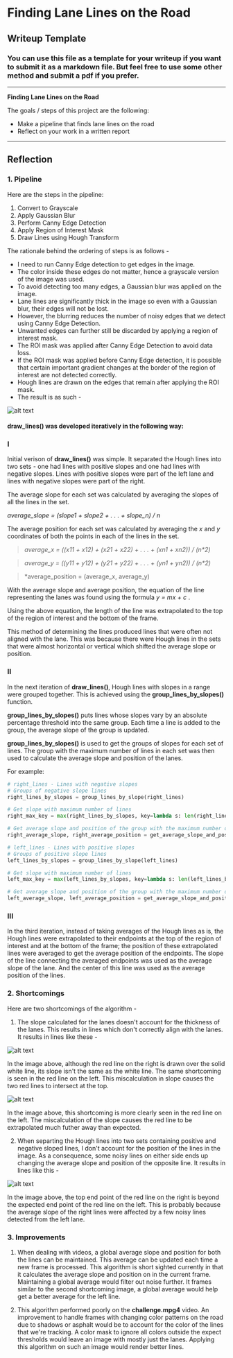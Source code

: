 # **Finding Lane Lines on the Road** 

## Writeup Template

### You can use this file as a template for your writeup if you want to submit it as a markdown file. But feel free to use some other method and submit a pdf if you prefer.

---

**Finding Lane Lines on the Road**

The goals / steps of this project are the following:
* Make a pipeline that finds lane lines on the road
* Reflect on your work in a written report


[//]: # (Image References)

[solidWhiteRight]: ./test_images_output/solidWhiteRight.jpg "solidWhiteRight.jpg"

[shortcoming1]: ./shortcomings/shortcoming1.png "shortcoming1"

[shortcoming2]: ./shortcomings/shortcoming2.png "shortcoming2"

[shortcoming3]: ./shortcomings/shortcoming3.png "shortcoming3"

---

## Reflection

### 1. Pipeline
Here are the steps in the pipeline:
1. Convert to Grayscale
2. Apply Gaussian Blur
3. Perform Canny Edge Detection
4. Apply Region of Interest Mask
5. Draw Lines using Hough Transform

The rationale behind the ordering of steps is as follows -
- I need to run Canny Edge detection to get edges in the image.
- The color inside these edges do not matter, hence a grayscale version of the image was used.
- To avoid detecting too many edges, a Gaussian blur was applied on the image. 
- Lane lines are significantly thick in the image so even with a Gaussian blur, their edges will not be lost.
- However, the blurring reduces the number of noisy edges that we detect using Canny Edge Detection.
- Unwanted edges can further still be discarded by applying a region of interest mask.
- The ROI mask was applied after Canny Edge Detection to avoid data loss. 
- If the ROI mask was applied before Canny Edge detection, it is possible that certain important gradient changes at the border of the region of interest are not detected correctly.
- Hough lines are drawn on the edges that remain after applying the ROI mask.
- The result is as such -

![alt text][solidWhiteRight]

#### draw_lines() was developed iteratively in the following way:

### I

Initial verison of **draw_lines()** was simple. It separated the Hough lines into two sets - one had lines with positive slopes and one had lines with negative slopes. Lines with positive slopes were part of the left lane and lines with negative slopes were part of the right.

The average slope for each set was calculated by averaging the slopes of all the lines in the set. 

*average_slope = (slope1 + slope2 + . . . + slope_n) / n*

The average position for each set was calculated by averaging the *x* and *y* coordinates of both the points in each of the lines in the set.

> *average_x = ((x11 + x12) + (x21 + x22) + . . . + (xn1 + xn2)) / (n\*2)*

> *average_y = ((y11 + y12) + (y21 + y22) + . . . + (yn1 + yn2)) / (n\*2)*

> *average_position = (average_x, average_y)

With the average slope and average position, the equation of the line representing the lanes was found using the formula *y = mx + c* .

Using the above equation, the length of the line was extrapolated to the top of the region of interest and the bottom of the frame.

This method of determining the lines produced lines that were often not aligned with the lane. This was because there were Hough lines in the sets that were almost horizontal or vertical which shifted the average slope or position.

### II

In the next iteration of **draw_lines()**, Hough lines with slopes in a range were grouped together. This is achieved using the **group_lines_by_slopes()** function. 

**group_lines_by_slopes()** puts lines whose slopes vary by an absolute percentage threshold into the same group. Each time a line is added to the group, the average slope of the group is updated.

**group_lines_by_slopes()** is used to get the groups of slopes for each set of lines. The group with the maximum number of lines in each set was then used to calculate the average slope and position of the lanes.

For example:


```python
# right_lines - Lines with negative slopes
# Groups of negative slope lines
right_lines_by_slopes = group_lines_by_slope(right_lines) 

# Get slope with maximum number of lines
right_max_key = max(right_lines_by_slopes, key=lambda s: len(right_lines_by_slopes[s]))

# Get average slope and position of the group with the maximum number of lines
right_average_slope, right_average_position = get_average_slope_and_position(right_lines_by_slopes[right_max_key], shape=imshape)
```



```python
# left_lines - Lines with positive slopes
# Groups of positive slope lines
left_lines_by_slopes = group_lines_by_slope(left_lines) 

# Get slope with maximum number of lines
left_max_key = max(left_lines_by_slopes, key=lambda s: len(left_lines_by_slopes[s]))

# Get average slope and position of the group with the maximum number of lines
left_average_slope, left_average_position = get_average_slope_and_position(left_lines_by_slopes[left_max_key], shape=imshape)
```

### III

In the third iteration, instead of taking averages of the Hough lines as is, the Hough lines were extrapolated to their endpoints at the top of the region of interest and at the bottom of the frame; the position of these extrapolated lines were averaged to get the average position of the endpoints. The slope of the line connecting the averaged endpoints was used as the average slope of the lane. And the center of this line was used as the average position of the lines.


### 2. Shortcomings

Here are two shortcomings of the algorithm -

1. The slope calculated for the lanes doesn't account for the thickness of the lanes. This results in lines which don't correctly align with the lanes. It results in lines like these -

![alt text][shortcoming1]

In the image above, although the red line on the right is drawn over the solid white line, its slope isn't the same as the white line. The same shortcoming is seen in the red line on the left. This miscalculation in slope causes the two red lines to intersect at the top.

![alt text][shortcoming2]

In the image above, this shortcoming is more clearly seen in the red line on the left. The miscalculation of the slope causes the red line to be extrapolated much futher away than expected.

2. When separting the Hough lines into two sets containing positive and negative sloped lines, I don't account for the position of the lines in the image. As a consequence, some noisy lines on either side ends up changing the average slope and position of the opposite line. It results in lines like this - 

![alt text][shortcoming3]

In the image above, the top end point of the red line on the right is beyond the expected end point of the red line on the left. This is probably because the average slope of the right lines were affected by a few noisy lines detected from the left lane.

### 3. Improvements

1. When dealing with videos, a global average slope and position for both the lines can be maintained. This average can be updated each time a new frame is processed. This algorithm is short sighted currently in that it calculates the average slope and position on in the current frame. Maintaining a global average would filter out noise further. It frames similar to the second shortcoming image, a global average would help get a better average for the left line.

2. This algorithm performed poorly on the **challenge.mpg4** video. An improvement to handle frames with changing color patterns on the road due to shadows or asphalt would be to account for the color of the lines that we're tracking. A color mask to ignore all colors outside the expect thresholds would leave an image with mostly just the lanes. Applying this algorithm on such an image would render better lines.
